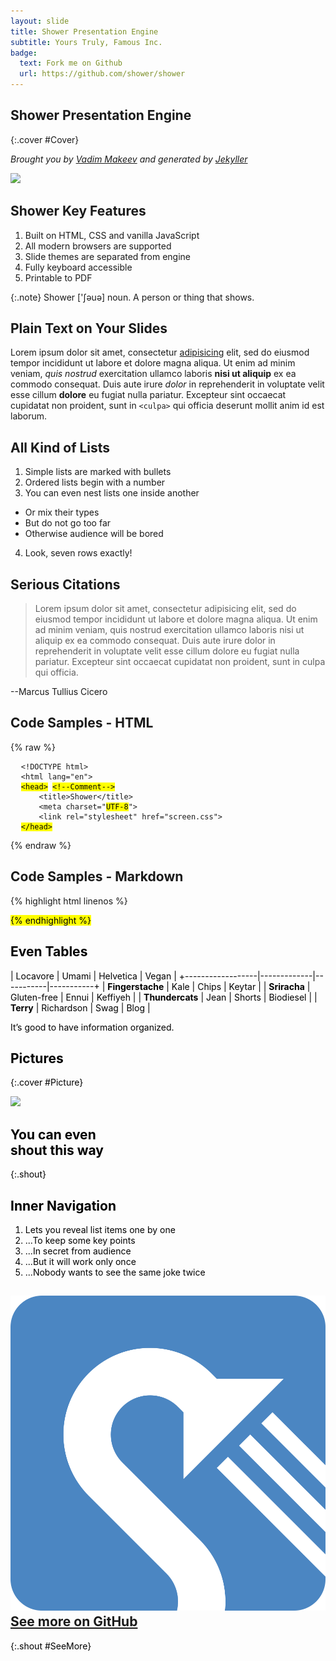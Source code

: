 ```yaml
---
layout: slide
title: Shower Presentation Engine
subtitle: Yours Truly, Famous Inc.
badge:
  text: Fork me on Github
  url: https://github.com/shower/shower
---
```


## Shower Presentation Engine
{:.cover #Cover}

*Brought you by [Vadim Makeev](http://pepelsbey.net/) and generated by [Jekyller](https://github.com/shower/jekyller)*

![](/pictures/cover.jpg)
<!-- photo by John Carey, fiftyfootshadows.net -->

<style>
#Cover h2 {
  margin:30px 0 0;
  color:#FFF;
  text-align:center;
  font-size:70px;
}
#Cover p {
  margin:10px 0 0;
  text-align:center;
  color:#FFF;
  font-style:italic;
  font-size:20px;
}
#Cover p a {
  color:#FFF;
}
</style>

## Shower Key Features

1. Built on HTML, CSS and vanilla JavaScript
2. All modern browsers are supported
3. Slide themes are separated from engine
4. Fully keyboard accessible
5. Printable to PDF

{:.note}
Shower ['ʃəuə] noun. A person or thing that shows.


## Plain Text on Your Slides

Lorem ipsum dolor sit amet, consectetur [adipisicing](#all-kind-of-lists) elit, sed do eiusmod tempor incididunt ut labore et dolore magna aliqua. Ut enim ad minim veniam, *quis nostrud* exercitation ullamco laboris **nisi ut aliquip** ex ea commodo consequat. Duis aute irure *dolor* in reprehenderit in voluptate velit esse cillum **dolore** eu fugiat nulla pariatur. Excepteur sint occaecat cupidatat non proident, sunt in `<culpa>` qui officia deserunt mollit anim id est laborum.


## All Kind of Lists

1. Simple lists are marked with bullets
2. Ordered lists begin with a number
3. You can even nest lists one inside another
  - Or mix their types
  - But do not go too far
  - Otherwise audience will be bored
4. Look, seven rows exactly!


## Serious Citations

> Lorem ipsum dolor sit amet, consectetur adipisicing elit, sed do eiusmod tempor incididunt ut labore et dolore magna aliqua. Ut enim ad minim veniam, quis nostrud exercitation ullamco laboris nisi ut aliquip ex ea commodo consequat. Duis aute irure dolor in reprehenderit in voluptate velit esse cillum dolore eu fugiat nulla pariatur. Excepteur sint occaecat cupidatat non proident, sunt in culpa qui officia.

--Marcus Tullius Cicero


## Code Samples - HTML

{% raw %}
<pre>
  <code>&lt;!DOCTYPE html&gt;</code>
  <code>&lt;html lang="en"&gt;</code>
  <code><mark>&lt;head&gt;</mark> <mark class="comment">&lt;!--Comment--&gt;</mark></code>
  <code>    &lt;title&gt;Shower&lt;/title&gt;</code>
  <code>    &lt;meta charset="<mark class="important">UTF-8</mark>"&gt;</code>
  <code>    &lt;link rel="stylesheet" href="screen.css"&gt;</code>
  <code><mark>&lt;/head&gt;</mark></code>
</pre>
{% endraw %}


## Code Samples - Markdown

{% highlight html linenos %}
<!DOCTYPE html>
  <html lang="en">
  <head> <!--Comment-->
    <title>Shower</title>
    <meta charset="UTF-8">
    <link rel="stylesheet" href="screen.css">
  <mark>
{% endhighlight %}


## Even Tables

|  Locavore        | Umami       | Helvetica | Vegan     |
+------------------|-------------|-----------|-----------+
| **Fingerstache** | Kale        | Chips     | Keytar    |
| **Sriracha**     | Gluten-free | Ennui     | Keffiyeh  |
| **Thundercats**  | Jean        | Shorts    | Biodiesel |
| **Terry**        | Richardson  | Swag      | Blog      |

It’s good to have information organized.


## Pictures
{:.cover #Picture}

![](/pictures/picture.jpg)
<!-- photo by John Carey, fiftyfootshadows.net -->

<style>
#Picture h2 {
  color:#FFF;
}
</style>

## You can even<br />shout this way
{:.shout}


## Inner Navigation

1. Lets you reveal list items one by one
2. ...To keep some key points
3. ...In secret from audience
4. ...But it will work only once
5. ...Nobody wants to see the same joke twice

## ![](/pictures/logo.svg) [See more on GitHub](https://github.com/shower/shower/)
{:.shout #SeeMore}

<style>
#SeeMore h2 {
  font-size:100px
  }
#SeeMore img {
  width:0.72em;
  height:0.72em;
}
</style>
